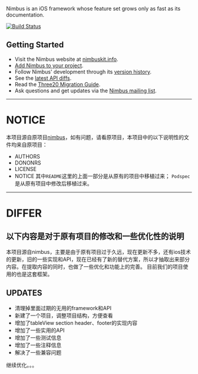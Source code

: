 Nimbus is an iOS framework whose feature set grows only as fast as its documentation.

[![Build Status](https://travis-ci.org/jverkoey/nimbus.svg)](https://travis-ci.org/jverkoey/nimbus)

Getting Started
---------------

- Visit the Nimbus website at [nimbuskit.info](http://nimbuskit.info).
- [Add Nimbus to your project](http://wiki.nimbuskit.info/Add-Nimbus-to-your-project).
- Follow Nimbus' development through its [version history](http://docs.nimbuskit.info/group___version-_history.html).
- See the [latest API diffs](http://docs.nimbuskit.info/group___version-9-3.html).
- Read the [Three20 Migration Guide](http://docs.nimbuskit.info/group___three20-_migration-_guide.html).
- Ask questions and get updates via the [Nimbus mailing list](http://groups.google.com/group/nimbusios).



---------------


# NOTICE
本项目源自原项目[nimbus](https://github.com/jverkoey/nimbus.git)，如有问题，请看原项目，本项目中的以下说明性的文件均来自原项目：
* AUTHORS
* DONONRS
* LICENSE
* NOTICE
其中`README`这里的上面一部分是从原有的项目中移植过来；
`Podspec`是从原有项目中修改后移植过来。

---------------------

# DIFFER

以下内容是对于原有项目的修改和一些优化性的说明
---------------------

本项目源自nimbus，主要是由于原有项目过于久远，现在更新不多，还有ios技术的更新，旧的一些实现和API，现在已经有了新的替代方案，所以才抽取出来部分内容。在提取内容的同时，也做了一些优化和功能上的完善。
目前我们的项目使用的也是这套框架。

## UPDATES

* 清理掉里面过期的无用的framework和API
* 新建了一个项目，调整项目结构，方便查看
* 增加了tableView section header、footer的实现内容
* 增加了一些实用的API
* 增加了一些测试信息
* 增加了一些注释信息
* 解决了一些兼容问题

继续优化。。。


